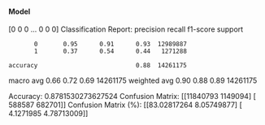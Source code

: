 #### Model
[0 0 0 ... 0 0 0]
Classification Report:
              precision    recall  f1-score   support

           0       0.95      0.91      0.93  12989887
           1       0.37      0.54      0.44   1271288

    accuracy                           0.88  14261175
   macro avg       0.66      0.72      0.69  14261175
weighted avg       0.90      0.88      0.89  14261175

Accuracy: 0.8781530273627524
Confusion Matrix:
[[11840793  1149094]
 [  588587   682701]]
Confusion Matrix (%):
[[83.02817264  8.05749877]
 [ 4.1271985   4.78713009]]
